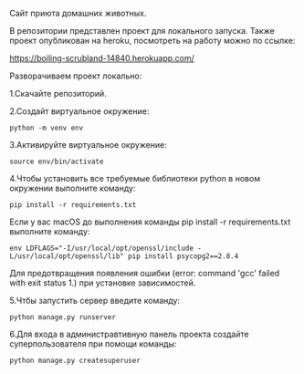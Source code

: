 Сайт приюта домашних животных.

В репозитории представлен проект для локального запуска. Также проект опубликован на heroku, посмотреть на работу можно по ссылке: 
    
   https://boiling-scrubland-14840.herokuapp.com/

Разворачиваем проект локально:

1.Скачайте репозиторий.

2.Создайт виртуальное окружение: 
    
    python -m venv env
    
3.Активируйте виртуальное окружение:

    source env/bin/activate
    
4.Чтобы установить все требуемые библиотеки python в новом окружении выполните команду:
     
    pip install -r requirements.txt
    
Если у вас macOS до выполнения команды pip install -r requirements.txt выполните команду:

    env LDFLAGS="-I/usr/local/opt/openssl/include -L/usr/local/opt/openssl/lib" pip install psycopg2==2.8.4
    
Для предотвращения появления ошибки (error: command 'gcc' failed with exit status 1.) при установке зависимостей.

5.Чтбы запустить сервер введите команду:

    python manage.py runserver
    
6.Для входа в администравтивную панель проекта создайте суперпользователя при помощи команды:

    python manage.py createsuperuser
